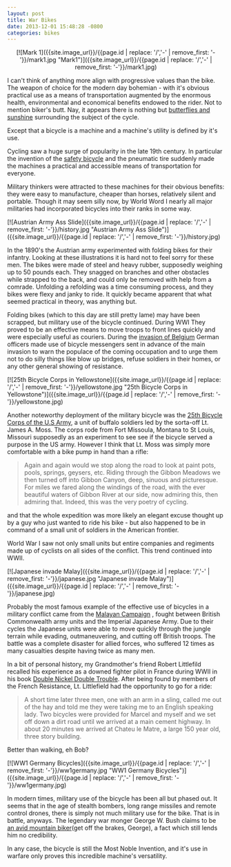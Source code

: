 ```yaml
---
layout: post
title: War Bikes
date: 2013-12-01 15:48:28 -0800
categories: bikes
---
```

<!-- {{site.image_url}}/{{page.id | replace: '/','-' | remove_first: '-'}}/image.jpg -->
<center>
[![Mark 1]({{site.image_url}}/{{page.id | replace: '/','-' | remove_first: '-'}}/mark1.jpg "Mark1")]({{site.image_url}}/{{page.id | replace: '/','-' | remove_first: '-'}}/mark1.jpg)
</center>

I can't think of anything more align with progressive values than the bike. The weapon of choice 
for the modern day bohemian - with it's obvious practical use as a means of transportation
augmented by the enormous health, environmental and economical benefits endowed to
the rider. Not to mention biker's butt. Nay, it appears there is nothing but
[butterflies and sunshine](http://www.bikerfox.com/foxphotos2/) surrounding the 
subject of the cycle.

Except that a bicycle is a machine and a machine's utility is defined by it's use.

Cycling saw a huge surge of popularity in the late 19th century. In particular the invention of 
the [safety bicycle](https://en.wikipedia.org/wiki/Safety_bicycle) and the pneumatic
tire suddenly made the machines a practical and accessible means of transportation for 
everyone.

Military thinkers were attracted to these machines for their obvious benefits: they were
easy to manufacture, cheaper than horses, relatively silent and portable. Though it 
may seem silly now, by World Word I nearly all major militaries had incorporated bicycles
into their ranks in some way.
 
[![Austrian Army Ass Slide]({{site.image_url}}/{{page.id | replace: '/','-' | remove_first: '-'}}/history.jpg "Austrian Army Ass Slide")]({{site.image_url}}/{{page.id | replace: '/','-' | remove_first: '-'}}/history.jpg)

In the 1890's the Austrian army experimented with folding bikes for their infantry. Looking at 
these illustrations it is hard not to feel sorry for these men.
The bikes were made of steel and heavy rubber, supposedly weighing up to 50 pounds each.
They snagged on branches and other obstacles while strapped to the back, and could only
be removed with help from a comrade. Unfolding a refolding was a time consuming 
process, and they bikes were flexy and janky to ride. It quickly became apparent 
that what seemed practical in theory, was anything but.

Folding bikes (which to this day are still pretty lame) may have been scrapped, 
but military use of the bicycle continued. During WWI They proved to be an effective means 
to move troops to front lines quickly and were especially useful as couriers. During the 
[invasion of Belgium](https://en.wikipedia.org/wiki/Belgium_in_World_War_I#German_invasion)
German officers made use of bicycle messengers sent in advance of the main invasion to warn the populace of the coming occupation and to urge them not to do silly things like blow up bridges, 
refuse soldiers in their homes, or any other general showing of resistance.

[![25th Bicycle Corps in Yellowstone]({{site.image_url}}/{{page.id | replace: '/','-' | remove_first: '-'}}/yellowstone.jpg "25th Bicycle Corps in Yellowstone")]({{site.image_url}}/{{page.id | replace: '/','-' | remove_first: '-'}}/yellowstone.jpg)


Another noteworthy deployment of the military bicycle was the 
[25th Bicycle Corps of the U.S Army](http://bicyclecorps.blogspot.com/), a unit
of buffalo soldiers led by the sorta-off Lt. James A. Moss. The corps rode
from Fort Missoula, Montana to St Louis, Missouri supposedly as an experiment to see see if 
the bicycle served a purpose in the US army. However I think that Lt. Moss was 
simply more comfortable with a bike pump in hand than a rifle:

>Again and again would we stop along the road to look at paint pots, pools, springs, geysers, etc. Riding through the Gibbon Meadows we then turned off into Gibbon Canyon, deep, sinuous and picturesque. For miles we fared along the windings of the road, with the ever beautiful waters of Gibbon River at our side, now admiring this, then admiring that. Indeed, this was the very poetry of cycling.

and that the whole expedition was more likely an elegant excuse thought up by 
a guy who just wanted to ride his bike - but also happened to be in command of a small
unit of soldiers in the American frontier.

World War I saw not only small units but entire companies and regiments made up of cyclists on all sides of the conflict. This trend continued into WWII.

[![Japanese invade Malay]({{site.image_url}}/{{page.id | replace: '/','-' | remove_first: '-'}}/japanese.jpg "Japanese invade Malay")]({{site.image_url}}/{{page.id | replace: '/','-' | remove_first: '-'}}/japanese.jpg)

Probably the most famous example of the effective use of bicycles in a military 
conflict came from the [Malayan Campaign](https://en.wikipedia.org/wiki/Malayan_Campaign)
, fought between British Commonwealth army units and the Imperial Japanese Army.
Due to their cycles the
Japanese units were able to move quickly through the jungle terrain while evading, 
outmaneuvering, and cutting off British troops. The battle was a complete disaster 
for allied forces, who suffered 12 times as many casualties despite having twice as many men.

In a bit of personal history, my Grandmother's friend Robert Littlefild recalled 
his experience as a downed fighter pilot in France during WWII in his book 
[Double Nickel Double Trouble](https://www.goodreads.com/book/show/1537660.Double_nickel_double_trouble). After being found by members of the
French Resistance, Lt. Littlefield had the opportunity to go for a ride:

> A short time later three men, one with an arm in a sling, called me out of the hay
and told me they were taking me to an English speaking lady. Two bicycles were 
provided for Marcel and myself and we set off down a dirt road until we arrived 
at a main cement highway. In about 20 minutes we arrived at Chateu le Matre,
a large 150 year old, three story building.

Better than walking, eh Bob?

[![WW1 Germany Bicycles]({{site.image_url}}/{{page.id | replace: '/','-' | remove_first: '-'}}/ww1germany.jpg "WW1 Germany Bicycles")]({{site.image_url}}/{{page.id | replace: '/','-' | remove_first: '-'}}/ww1germany.jpg)

In modern times, military use of the bicycle has been all but phased out. It seems
that in the age of stealth bombers, long range missiles and remote control drones, 
there is simply not much military use for the bike. That is in battle, anyways. The legendary
war monger George W. Bush claims to be [an avid mountain biker](http://www.bicycling.com/sites/default/files/images/Bush_Trails.jpg)(get off the brakes, George), a fact which still 
lends him no credibility. 

In any case, the bicycle is still the Most Noble Invention, and it's use in warfare
only proves this incredible machine's versatility.


